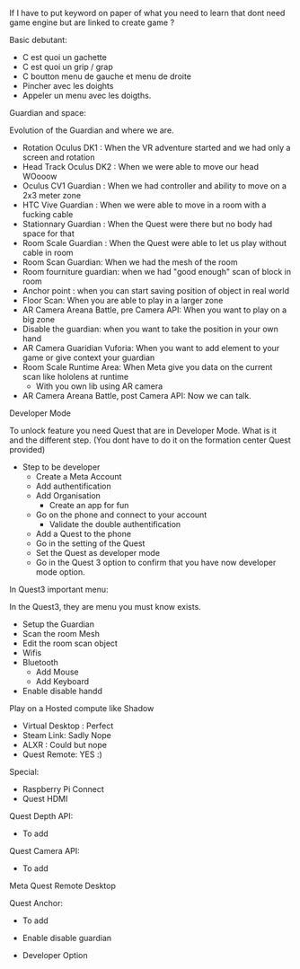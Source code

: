 If I have to put keyword on paper of what you need to learn that dont need game engine but are linked to create game ?


Basic debutant:
- C est quoi un gachette
- C est quoi un grip / grap
- C boutton menu de gauche et menu de droite
- Pincher avec les doights
- Appeler un menu avec les doigths.

Guardian and space:

Evolution of the Guardian and where we are.

- Rotation Oculus DK1 : When the VR adventure started and we had only a screen and rotation
- Head Track Oculus DK2 : When we were able to move our head WOooow
- Oculus CV1 Guardian : When we had controller and ability to move on a 2x3 meter zone
- HTC Vive Guardian : When we were able to move in a room with a fucking cable
- Stationnary Guardian : When the Quest were there but no body had space for that
- Room Scale Guardian : When the Quest were able to let us play without cable in room
- Room Scan Guardian: When we had the mesh of the room
- Room fourniture guardian: when we had "good enough" scan of block in room
- Anchor point : when you can start saving position of object in real world
- Floor Scan: When you are able to play in a larger zone
- AR Camera Areana Battle, pre Camera API: When you want to play on a big zone  
- Disable the guardian: when you want to take the position in your own hand
- AR Camera Guaridian Vuforia: When you want to add element to your game or give context your guardian
- Room Scale Runtime Area: When Meta give you data on the current scan like hololens at runtime
  - With you own lib using AR camera 
- AR Camera Areana Battle, post Camera API: Now we can talk.


Developer Mode

To unlock feature you need Quest that are in Developer Mode.
What is it and the different step.
(You dont have to do it on the formation center Quest provided)
- Step to be developer
  - Create a Meta Account
  - Add authentification 
  - Add Organisation
    - Create an app for fun
  - Go on the phone and connect to your account
    - Validate the double authentification
  - Add a Quest to the phone
  - Go in the setting of the Quest
  - Set the Quest as developer mode
  - Go in the Quest 3 option to confirm that you have now developer mode option.

In Quest3 important menu:

In the Quest3, they are menu you must know exists.
- Setup the Guardian
- Scan the room Mesh
- Edit the room scan object
- Wifis
- Bluetooth
  - Add Mouse
  - Add Keyboard
- Enable disable handd



Play on a Hosted compute like Shadow
- Virtual Desktop : Perfect
- Steam Link: Sadly Nope
- ALXR : Could but nope
- Quest Remote: YES :)


Special:
- Raspberry Pi Connect
- Quest HDMI

Quest Depth API:
- To add 

Quest Camera API:
- To add 



Meta Quest Remote Desktop






Quest Anchor:
- To add 

- Enable disable guardian
- Developer Option
